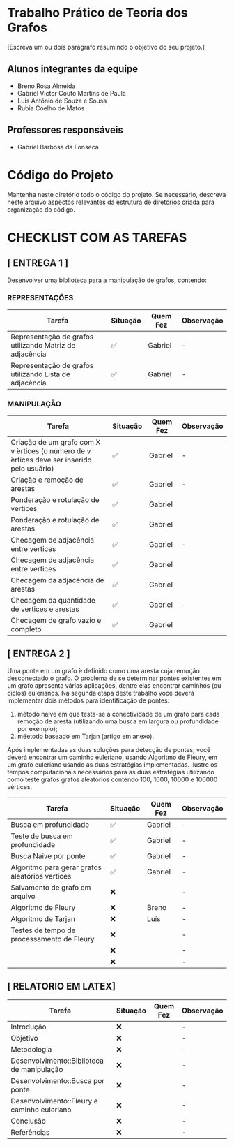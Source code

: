 # Trabalho Prático de Teoria dos Grafos

[Escreva um ou dois  parágrafo resumindo o objetivo do seu projeto.]

## Alunos integrantes da equipe

* Breno Rosa Almeida 
* Gabriel Victor Couto Martins de Paula 
* Luís Antônio de Souza e Sousa 
* Rubia Coelho de Matos 

## Professores responsáveis

* Gabriel Barbosa da Fonseca 

# Código do Projeto

Mantenha neste diretório todo o código do projeto. Se necessário, descreva neste arquivo aspectos relevantes da estrutura de diretórios criada para organização do código.

# CHECKLIST COM AS TAREFAS

## [ ENTREGA 1 ]
Desenvolver uma biblioteca para a manipulação de grafos, contendo:

### REPRESENTAÇÕES
| Tarefa                                                  | Situação | Quem Fez | Observação |
| ------------------------------------------------------- | -------- | -------- | ---------- |
| Representação de grafos utilizando Matriz de adjacência | ✅       | Gabriel  | -          |
| Representação de grafos utilizando Lista de adjacência  | ✅       | Gabriel  | -          |

### MANIPULAÇÃO

| Tarefa                                                                                     | Situação | Quem Fez | Observação |
| ------------------------------------------------------------------------------------------ | -------- | -------- | ---------- |
| Criação de um grafo com X v ́ertices (o número de v ́ertices deve ser inserido pelo usuário) | ✅       | Gabriel  | -          |
| Criação e remoção de arestas                                                               | ✅       | Gabriel  | -          |
| Ponderação e rotulação de vertices                                                         | ✅       | Gabriel  |            |
| Ponderação e rotulação de arestas                                                          | ✅       | Gabriel  |            |
| Checagem de adjacência entre vertices                                                      | ✅       | Gabriel  | -          |
| Checagem de adjacência entre vertices                                                      | ✅       | Gabriel  |            |
| Checagem da adjacência de arestas                                                          | ✅       | Gabriel  |            |
| Checagem da quantidade de vertices e arestas                                               | ✅       | Gabriel  | -          |
| Checagem de grafo vazio e completo                                                         | ✅       | Gabriel  |            |

## [ ENTREGA 2 ]

Uma ponte em um grafo  ́e definido como uma aresta cuja remoção desconectado o grafo. O problema
de se determinar pontes existentes em um grafo apresenta várias aplicações, dentre elas encontrar
caminhos (ou ciclos) eulerianos. Na segunda etapa deste trabalho você deverá implementar dois
métodos para identificação de pontes: 

1. método naive em que testa-se a conectividade de um grafo para cada remoção de aresta (utilizando uma busca em largura ou profundidade por exemplo); 
2.  méetodo baseado em Tarjan (artigo em anexo). 

Após implementadas as duas soluções para detecção de pontes, você deverá encontrar um caminho euleriano, usando Algoritmo de Fleury, em um grafo euleriano usando as duas estratégias implementadas. Ilustre os tempos computacionais necessários para as duas estratégias utilizando como teste
grafos grafos aleatórios contendo 100, 1000, 10000 e 100000 vértices.


| Tarefa                                          | Situação | Quem Fez | Observação |
| ----------------------------------------------- | -------- | -------- | ---------- |
| Busca em profundidade                           | ✅       | Gabriel  | -          |
| Teste de busca em profundidade                  | ✅       | Gabriel  | -          |
| Busca Naive por ponte                           | ✅       | Gabriel  | -          |
| Algoritmo para gerar grafos aleatórios vertices | ✅       | Gabriel  | -          |
| Salvamento de grafo em arquivo                  | ❌       |          | -          |
| Algoritmo de Fleury                             | ❌       | Breno    | -          |
| Algoritmo de Tarjan                             | ❌       | Luís     | -          |
| Testes de tempo de processamento de Fleury      | ❌       |          | -          |
|                                                 | ❌       |          | -          |
|                                                 | ❌       |          | -          |

## [ RELATORIO EM LATEX]
| Tarefa                                      | Situação | Quem Fez | Observação |
| ------------------------------------------- | -------- | -------- | ---------- |
| Introdução                                  | ❌       |          | -          |
| Objetivo                                    | ❌       |          | -          |
| Metodologia                                 | ❌       |          | -          |
| Desenvolvimento::Biblioteca de manipulação  | ❌       |          | -          |
| Desenvolvimento::Busca por ponte            | ❌       |          | -          |
| Desenvolvimento::Fleury e caminho euleriano | ❌       |          | -          |
| Conclusão                                   | ❌       |          | -          |
| Referências                                 | ❌       |          | -          |

